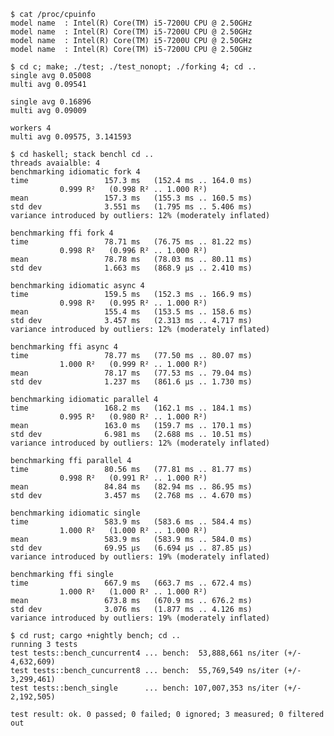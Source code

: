 	$ cat /proc/cpuinfo
	model name	: Intel(R) Core(TM) i5-7200U CPU @ 2.50GHz
	model name	: Intel(R) Core(TM) i5-7200U CPU @ 2.50GHz
	model name	: Intel(R) Core(TM) i5-7200U CPU @ 2.50GHz
	model name	: Intel(R) Core(TM) i5-7200U CPU @ 2.50GHz

	$ cd c; make; ./test; ./test_nonopt; ./forking 4; cd ..
	single avg 0.05008
	multi avg 0.09541

	single avg 0.16896
	multi avg 0.09009

	workers 4
	multi avg 0.09575, 3.141593

	$ cd haskell; stack benchl cd ..
	threads avaialble: 4
	benchmarking idiomatic fork 4
	time                 157.3 ms   (152.4 ms .. 164.0 ms)
		       0.999 R²   (0.998 R² .. 1.000 R²)
	mean                 157.3 ms   (155.3 ms .. 160.5 ms)
	std dev              3.551 ms   (1.795 ms .. 5.406 ms)
	variance introduced by outliers: 12% (moderately inflated)

	benchmarking ffi fork 4
	time                 78.71 ms   (76.75 ms .. 81.22 ms)
		       0.998 R²   (0.996 R² .. 1.000 R²)
	mean                 78.78 ms   (78.03 ms .. 80.11 ms)
	std dev              1.663 ms   (868.9 μs .. 2.410 ms)

	benchmarking idiomatic async 4
	time                 159.5 ms   (152.3 ms .. 166.9 ms)
		       0.998 R²   (0.995 R² .. 1.000 R²)
	mean                 155.4 ms   (153.5 ms .. 158.6 ms)
	std dev              3.457 ms   (2.313 ms .. 4.717 ms)
	variance introduced by outliers: 12% (moderately inflated)

	benchmarking ffi async 4
	time                 78.77 ms   (77.50 ms .. 80.07 ms)
		       1.000 R²   (0.999 R² .. 1.000 R²)
	mean                 78.17 ms   (77.53 ms .. 79.04 ms)
	std dev              1.237 ms   (861.6 μs .. 1.730 ms)

	benchmarking idiomatic parallel 4
	time                 168.2 ms   (162.1 ms .. 184.1 ms)
		       0.995 R²   (0.980 R² .. 1.000 R²)
	mean                 163.0 ms   (159.7 ms .. 170.1 ms)
	std dev              6.981 ms   (2.688 ms .. 10.51 ms)
	variance introduced by outliers: 12% (moderately inflated)

	benchmarking ffi parallel 4
	time                 80.56 ms   (77.81 ms .. 81.77 ms)
		       0.998 R²   (0.991 R² .. 1.000 R²)
	mean                 84.84 ms   (82.94 ms .. 86.95 ms)
	std dev              3.457 ms   (2.768 ms .. 4.670 ms)

	benchmarking idiomatic single
	time                 583.9 ms   (583.6 ms .. 584.4 ms)
		       1.000 R²   (1.000 R² .. 1.000 R²)
	mean                 583.9 ms   (583.9 ms .. 584.0 ms)
	std dev              69.95 μs   (6.694 μs .. 87.85 μs)
	variance introduced by outliers: 19% (moderately inflated)

	benchmarking ffi single
	time                 667.9 ms   (663.7 ms .. 672.4 ms)
		       1.000 R²   (1.000 R² .. 1.000 R²)
	mean                 673.8 ms   (670.9 ms .. 676.2 ms)
	std dev              3.076 ms   (1.877 ms .. 4.126 ms)
	variance introduced by outliers: 19% (moderately inflated)

	$ cd rust; cargo +nightly bench; cd ..
	running 3 tests
	test tests::bench_cuncurrent4 ... bench:  53,888,661 ns/iter (+/- 4,632,609)
	test tests::bench_cuncurrent8 ... bench:  55,769,549 ns/iter (+/- 3,299,461)
	test tests::bench_single      ... bench: 107,007,353 ns/iter (+/- 2,192,505)

	test result: ok. 0 passed; 0 failed; 0 ignored; 3 measured; 0 filtered out

